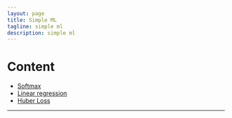 ```yaml
---
layout: page
title: Simple ML
tagline: simple ml
description: simple ml
---
```


# Content
- [Softmax](pages/softmax.html)
- [Linear regression](pages/liner_regression.html)
- [Huber Loss](pages/huber_loss.html)

---

